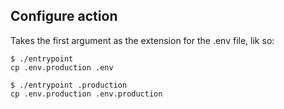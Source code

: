 ## Configure action

Takes the first argument as the extension for the .env file, lik so:

```
$ ./entrypoint
cp .env.production .env

$ ./entrypoint .production
cp .env.production .env.production
```
